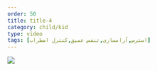 ```yaml
---
order: 50
title: title-4
category: child/kid
type: video
tags: [استرس,آرامسازی,تنفس عمیق,کنترل اضطراب]
---
```


[![](../../static/images/deep-breathing-cover.webp)](../../static/videos/deep-breathing.mp4)